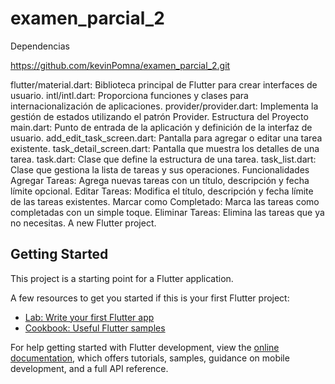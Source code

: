 
# examen_parcial_2
Dependencias

https://github.com/kevinPomna/examen_parcial_2.git

flutter/material.dart: Biblioteca principal de Flutter para crear interfaces de usuario.
intl/intl.dart: Proporciona funciones y clases para internacionalización de aplicaciones.
provider/provider.dart: Implementa la gestión de estados utilizando el patrón Provider.
Estructura del Proyecto
main.dart: Punto de entrada de la aplicación y definición de la interfaz de usuario.
add_edit_task_screen.dart: Pantalla para agregar o editar una tarea existente.
task_detail_screen.dart: Pantalla que muestra los detalles de una tarea.
task.dart: Clase que define la estructura de una tarea.
task_list.dart: Clase que gestiona la lista de tareas y sus operaciones.
Funcionalidades
Agregar Tareas: Agrega nuevas tareas con un título, descripción y fecha límite opcional.
Editar Tareas: Modifica el título, descripción y fecha límite de las tareas existentes.
Marcar como Completado: Marca las tareas como completadas con un simple toque.
Eliminar Tareas: Elimina las tareas que ya no necesitas.
A new Flutter project.

## Getting Started

This project is a starting point for a Flutter application.

A few resources to get you started if this is your first Flutter project:

- [Lab: Write your first Flutter app](https://docs.flutter.dev/get-started/codelab)
- [Cookbook: Useful Flutter samples](https://docs.flutter.dev/cookbook)

For help getting started with Flutter development, view the
[online documentation](https://docs.flutter.dev/), which offers tutorials,
samples, guidance on mobile development, and a full API reference.

